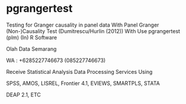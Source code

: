 # pgrangertest
Testing for Granger causality in panel data With Panel Granger (Non-)Causality Test (Dumitrescu/Hurlin (2012)) With Use pgrangertest (plm) (In) R Software

Olah Data Semarang

WA : +6285227746673 (085227746673)

Receive Statistical Analysis Data Processing Services Using

SPSS, AMOS, LISREL, Frontier 4.1, EVIEWS, SMARTPLS, STATA

DEAP 2.1, ETC
